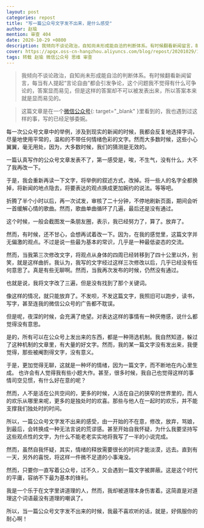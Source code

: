 ```yaml
---
layout: post
categories: repost
title: "写一篇公众号文字发不出来，是什么感受"
author: 赵瑜
mention: 审查 404
date: 2020-10-29 +0800
description: 我倾向不谈论政治，自知尚未形成能自洽的判断体系。有时候翻看新闻留言，每当有人提起“言论自由”都会引发争论，这个问题我不觉得有什么可争论的，答案显而易见，但是这样的答案却不可以被发表出来，所以答案本来就是显而易见的。
cover: https://apqx.oss-cn-hangzhou.aliyuncs.com/blog/repost/20201029/1984_thumb.jpg
tags: 转载 赵瑜 微信公众号 思维 审查
---
```


> 我倾向不谈论政治，自知尚未形成能自洽的判断体系。有时候翻看新闻留言，每当有人提起“言论自由”都会引发争论，这个问题我不觉得有什么可争论的，答案显而易见，但是这样的答案却不可以被发表出来，所以答案本来就是显而易见的。

> 这篇文章是在一个[微信公众号](https://mp.weixin.qq.com/s/Sxly2BR9KI6mUNGE5nYTyA){: target="_blank" }里看到的，我也遇到过这样的事，写的已经足够委婉。

每一次公众号文章中的举例，涉及到现实的新闻的时候，我都会反复地选择字词，尽量地使用平常的，温和的不带任何情绪色彩的文字。然而大多数时候，这些小心翼翼，毫无用处，因为，大多数时候，我们的猜测是无效的。

一篇认真写作的公众号文章发表不了，第一感受是，唉，不生气，没有什么，大不了我再改一下。

于是，我会重新再读一下文字，将举例的叙述方式，改掉。将一些人的名字全都换掉，将新闻的地点隐去，将要表达的观点换成更加婉约的说法。等等吧。

折腾了半个小时以后，再一次试发，审核了二十分钟，不停地刷新页面，期间会听一首缓解心情的歌曲。然而，歌曲单曲循环了几遍，最后还是没有通过。

这个时候，一般会截图发一条朋友圈，表示，我已经努力了，算了。放弃了。

然而，有时候，还不甘心，会想再试着改一下。因为，在我的感觉里，这篇文字并无偏激的观点。不过是说一些最为基本的常识，几乎是一种最低姿态的交流。

然而，当我第三次修改文字，将观点从身体的四周已经转移到了四十公里以外，别笑，就是这样曲折。我认为，我写的文字经过这样三次修改以后，几乎已经没有任何意思了。真是有些无聊啊。然而，当我再次发布的时候，仍然没有通过。

也就是说，我将文字改了三遍，但是没有找到了那个关键词。

像这样的情况，就只能放弃了。不发呗，不发这篇文字，我照旧可以跑步，读书，写字，甚至连我的微信公众号的广告都不耽误。

但是呢，夜深的时候，会充满了绝望。对表达这样的事情有一种厌倦感，说什么都觉得没有意思。

是的，所有可以在公众号上发出来的东西，都是一种筛选机制。我自然知道，躲过了这种机制的文章里，有大量的好文字。然而，我的某一篇文字没有发出来，我便觉得，那些被阉割得文字，没有意义。

于是，更加觉得无聊，这就是一种坏的情绪，因为一篇文字，而不断地在内心里生成。
也许会有人觉得我有些小题大作。甚至，很多时候，我自己也觉得这样的事情司空见惯，有什么好在意的呢？

然而，人不是活在公共空间的，更多的时候，人活在自己的狭窄的世界里的，而人的欢乐从哪里来呢，更多的是独处时的欢喜。那些与他人在一起时的欢乐，并不能支撑我们独处时的时间。

所以，一篇公众号文字发不出来的感受，由一开始的不在意，修改，放弃，骂娘，到最后，会转换成一种无法言说的荒谬感。甚至开始自我怀疑，为什么我要坚持写这些观点性的文字，为什么不能老老实实地将我写了一半的小说完成。

然而，虽然自我怀疑，其实，情绪的释放需要很长的时间才能淡漠，远去。直到有一天，另外的喜悦，将这样一件微不足道的小事淹没。

然而，只要你一直写着公众号，过不久，又会遇到一篇文字被屏蔽。这是这个时代的平庸，容纳不下最为基本的锋利。

我是一个乐于在文字里讲道理的人，然而，我却被道理本身伤害着。这简直是对道理这个词语最没有道理的嘲讽了。

所以，当一篇公众号文字发不出来的时候，我最不喜欢听的话，就是，好佩服你的耐心啊！